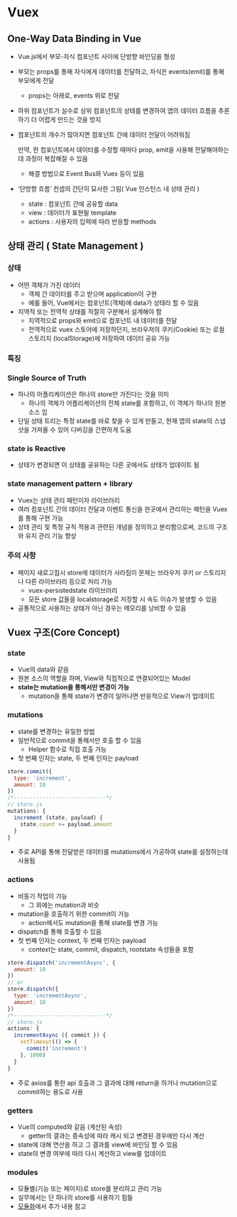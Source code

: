 # Vuex

## One-Way Data Binding in Vue

- Vue.js에서 부모-자식 컴포넌트 사이에 단방향 바인딩을 형성
- 부모는 props를 통해 자식에게 데이터를 전달하고, 자식은 events(emit)를 통해 부모에게 전달
    - props는 아래로, events 위로 전달
- 하위 컴포넌트가 실수로 상위 컴포넌트의 상태를 변경하여 앱의 데이터 흐름을 추론하기 더 어렵게 만드는 것을 방지
- 컴포넌트의 개수가 많아지면 컴포넌트 간에 데이터 전달이 어려워짐
    
    만약, 한 컴포넌트에서 데이터를 수정할 때마다 prop, emit을 사용해 전달해야하는데 과정이 복잡해질 수 있음
    
    - 해결 방법으로 Event Bus와 Vuex 등이 있음
- ‘단방향 흐름’ 컨셉의 간단히 묘사한 그림( Vue 인스턴스 내 상태 관리 )
    - state : 컴포넌트 간에 공유할 data
    - view : 데이터가 표현될 template
    - actions : 사용자의 입력에 따라 반응할 methods

## 상태 관리 ( State Management )

### 상태

- 어떤 객체가 가진 데이터
    - 객체 간 데이터를 주고 받으며 application이 구현
    - 예를 들어, Vue에서는 컴포넌트(객체)에 data가 상태라 할 수 있음
- 지역적 또는 전역적 상태를 적절히 구분해서 설계해야 함
    - 지역적으로 props와 emit으로 컴포넌트 내 데이터를 전달
    - 전역적으로 vuex 스토어에 저장하던지, 브라우저의 쿠키(Cookie) 또는 로컬 스토리지 (localStorage)에 저장하여 데이터 공유 가능

### 특징

### Single Source of Truth

- 하나의 어플리케이션은 하나의 store만 가진다는 것을 의미
    - 하나의 객체가 어플리케이션의 전체 state를 포함하고, 이 객체가 하나의 원본 소스 임
- 단일 상태 트리는 특정 state를 바로 찾을 수 있게 만들고, 현재 앱의 state의 스냅샷을 가져올 수 있어 디버깅을 간편하게 도움

### state is Reactive

- 상태가 변경되면 이 상태를 공유하는 다른 곳에서도 상태가 업데이트 됨

### state management pattern + library

- Vuex는 상태 관리 패턴이자 라이브러리
- 여러 컴포넌트 간의 데이터 전달과 이벤트 통신을 한곳에서 관리하는 패턴을 Vuex를 통해 구현 가능
- 상태 관리 및 특정 규칙 적용과 관련된 개념을 정의하고 분리함으로써, 코드의 구조와 유지 관리 기능 향상

### 주의 사항

- 페이지 새로고침시 store에 데이터가 사라짐이 문제는 브라우저 쿠키 or 스토리지나 다른 라이브러리 등으로 처리 가능
    - vuex-persistedstate 라이브러리
    - 모든 store 값들을 localstorage로 저장할 시 속도 이슈가 발생할 수 있음
- 공통적으로 사용하는 상태가 아닌 경우는 메모리를 낭비할 수 있음

## Vuex 구조(Core Concept)

### state

- Vue의 data와 같음
- 원본 소스의 역할을 하며, View와 직접적으로 연결되어있는 Model
- **state는 mutation을 통해서만 변경이 가능**
    - mutation을 통해 state가 변경이 일어나면 반응적으로 View가 업데이트

### mutations

- state를 변경하는 유일한 방법
- 일반적으로 commit을 통해서만 호출 할 수 있음
    - Helper 함수로 직접 호출 가능
- 첫 번째 인자는 state, 두 번째 인자는 payload

```jsx
store.commit({
  type: 'increment',
  amount: 10
})
/*-----------------------------*/
// store.js
mutations: {
  increment (state, payload) {
    state.count += payload.amount
  }
}
```

- 주로 API를 통해 전달받은 데이터를 mutations에서 가공하여 state를 설정하는데 사용됨

### actions

- 비동기 작업이 가능
    - 그 외에는 mutation과 비슷
- mutation을 호출하기 위한 commit이 가능
    - action에서도 mutation을 통해 state를 변경 가능
- dispatch를 통해 호출할 수 있음
- 첫 번째 인자는 context, 두 번째 인자는 payload
    - context는 state, commit, dispatch, rootstate 속성들을 포함

```jsx
store.dispatch('incrementAsync', {
  amount: 10
})
// or
store.dispatch({
  type: 'incrementAsync',
  amount: 10
})
/*-----------------------------*/
// store.js
actions: {
  incrementAsync ({ commit }) {
    setTimeout(() => {
      commit('increment')
    }, 1000)
  }
}
```

- 주로 axios를 통한 api 호출과 그 결과에 대해 return을 하거나 mutation으로 commit하는 용도로 사용

### getters

- Vue의 computed와 같음 (계산된 속성)
    - getter의 결과는 종속성에 따라 캐시 되고 변경된 경우에만 다시 계산
- state에 대해 연산을 하고 그 결과를 view에 바인딩 할 수 있음
- state의 변경 여부에 따라 다시 계산하고 view를 업데이트

### modules

- 모듈별(기능 또는 페이지)로 store를 분리하고 관리 가능
- 실무에서는 단 하나의 store를 사용하기 힘듦
- [모듈화](https://velog.io/@yjyoo/vue.js-Vuex-%EC%A0%95%EB%A6%AC#store-%EB%AA%A8%EB%93%88%ED%99%94)에서 추가 내용 참고